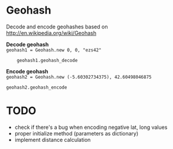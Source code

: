 <h1>Geohash</h1>

<p>Decode and encode geohashes based on <a href="http://en.wikipedia.org/wiki/Geohash">http://en.wikipedia.org/wiki/Geohash</a>
</p>

<p><strong>Decode geohash</strong> </br>
	<code >geohash1 = Geohash.new 0, 0, "ezs42" </br>
	geohash1.geohash_decode</code>
</p>

<p><strong>Encode geohash</strong></br>
	<code>geohash2 = Geohash.new (-5.60302734375), 42.60498046875 </br>
geohash2.geohash_encode</code>
</p>




<h1>TODO</h1> 
<ul>
	<li>check if there's a bug when encoding negative lat, long values </li>
	<li>proper initialize method (parameters as dictionary)</li>
	<li>implement distance calculation</li>
</ul>